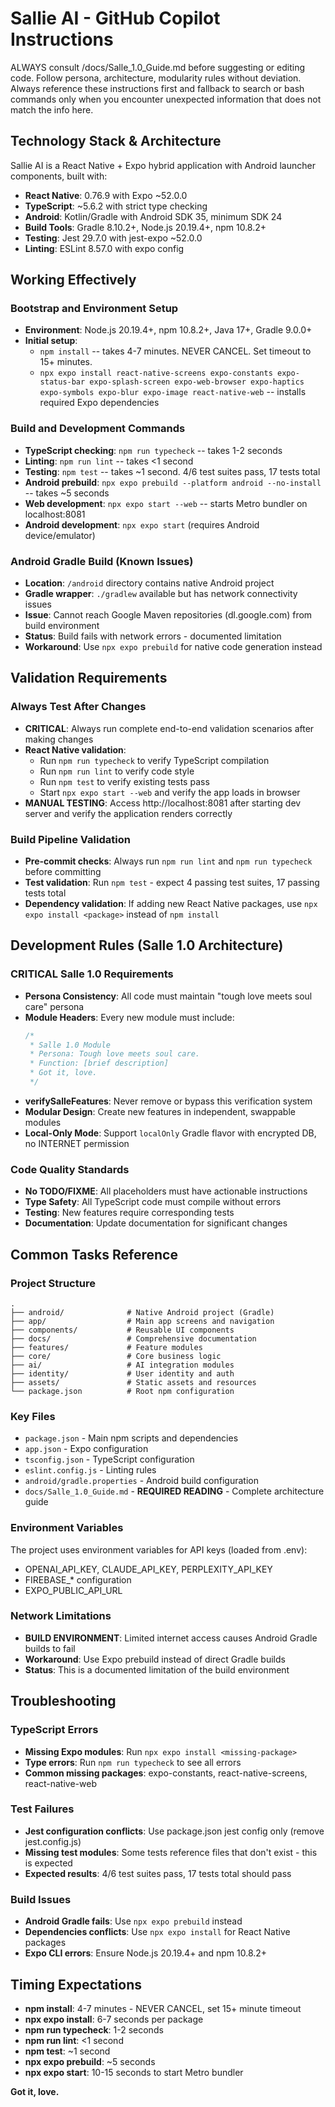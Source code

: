 # Sallie AI - GitHub Copilot Instructions

ALWAYS consult /docs/Salle_1.0_Guide.md before suggesting or editing code.
Follow persona, architecture, modularity rules without deviation.
Always reference these instructions first and fallback to search or bash commands only when you encounter unexpected information that does not match the info here.

## Technology Stack & Architecture

Sallie AI is a React Native + Expo hybrid application with Android launcher components, built with:
- **React Native**: 0.76.9 with Expo ~52.0.0
- **TypeScript**: ~5.6.2 with strict type checking
- **Android**: Kotlin/Gradle with Android SDK 35, minimum SDK 24
- **Build Tools**: Gradle 8.10.2+, Node.js 20.19.4+, npm 10.8.2+
- **Testing**: Jest 29.7.0 with jest-expo ~52.0.0
- **Linting**: ESLint 8.57.0 with expo config

## Working Effectively

### Bootstrap and Environment Setup
- **Environment**: Node.js 20.19.4+, npm 10.8.2+, Java 17+, Gradle 9.0.0+
- **Initial setup**:
  - `npm install` -- takes 4-7 minutes. NEVER CANCEL. Set timeout to 15+ minutes.
  - `npx expo install react-native-screens expo-constants expo-status-bar expo-splash-screen expo-web-browser expo-haptics expo-symbols expo-blur expo-image react-native-web` -- installs required Expo dependencies

### Build and Development Commands
- **TypeScript checking**: `npm run typecheck` -- takes 1-2 seconds
- **Linting**: `npm run lint` -- takes <1 second  
- **Testing**: `npm test` -- takes ~1 second. 4/6 test suites pass, 17 tests total
- **Android prebuild**: `npx expo prebuild --platform android --no-install` -- takes ~5 seconds
- **Web development**: `npx expo start --web` -- starts Metro bundler on localhost:8081
- **Android development**: `npx expo start` (requires Android device/emulator)

### Android Gradle Build (Known Issues)
- **Location**: `/android` directory contains native Android project
- **Gradle wrapper**: `./gradlew` available but has network connectivity issues
- **Issue**: Cannot reach Google Maven repositories (dl.google.com) from build environment
- **Status**: Build fails with network errors - documented limitation
- **Workaround**: Use `npx expo prebuild` for native code generation instead

## Validation Requirements

### Always Test After Changes
- **CRITICAL**: Always run complete end-to-end validation scenarios after making changes
- **React Native validation**: 
  - Run `npm run typecheck` to verify TypeScript compilation
  - Run `npm run lint` to verify code style
  - Run `npm test` to verify existing tests pass
  - Start `npx expo start --web` and verify the app loads in browser
- **MANUAL TESTING**: Access http://localhost:8081 after starting dev server and verify the application renders correctly

### Build Pipeline Validation  
- **Pre-commit checks**: Always run `npm run lint` and `npm run typecheck` before committing
- **Test validation**: Run `npm test` - expect 4 passing test suites, 17 passing tests total
- **Dependency validation**: If adding new React Native packages, use `npx expo install <package>` instead of `npm install`

## Development Rules (Salle 1.0 Architecture)

### CRITICAL Salle 1.0 Requirements
- **Persona Consistency**: All code must maintain "tough love meets soul care" persona
- **Module Headers**: Every new module must include:
  ```kotlin
  /*
   * Salle 1.0 Module
   * Persona: Tough love meets soul care.
   * Function: [brief description]
   * Got it, love.
   */
  ```
- **verifySalleFeatures**: Never remove or bypass this verification system
- **Modular Design**: Create new features in independent, swappable modules
- **Local-Only Mode**: Support `localOnly` Gradle flavor with encrypted DB, no INTERNET permission

### Code Quality Standards
- **No TODO/FIXME**: All placeholders must have actionable instructions
- **Type Safety**: All TypeScript code must compile without errors
- **Testing**: New features require corresponding tests
- **Documentation**: Update documentation for significant changes

## Common Tasks Reference

### Project Structure
```
.
├── android/              # Native Android project (Gradle)
├── app/                  # Main app screens and navigation
├── components/           # Reusable UI components  
├── docs/                 # Comprehensive documentation
├── features/             # Feature modules
├── core/                 # Core business logic
├── ai/                   # AI integration modules
├── identity/             # User identity and auth
├── assets/               # Static assets and resources
└── package.json          # Root npm configuration
```

### Key Files
- `package.json` - Main npm scripts and dependencies
- `app.json` - Expo configuration
- `tsconfig.json` - TypeScript configuration  
- `eslint.config.js` - Linting rules
- `android/gradle.properties` - Android build configuration
- `docs/Salle_1.0_Guide.md` - **REQUIRED READING** - Complete architecture guide

### Environment Variables
The project uses environment variables for API keys (loaded from .env):
- OPENAI_API_KEY, CLAUDE_API_KEY, PERPLEXITY_API_KEY
- FIREBASE_* configuration
- EXPO_PUBLIC_API_URL

### Network Limitations
- **BUILD ENVIRONMENT**: Limited internet access causes Android Gradle builds to fail
- **Workaround**: Use Expo prebuild instead of direct Gradle builds
- **Status**: This is a documented limitation of the build environment

## Troubleshooting

### TypeScript Errors
- **Missing Expo modules**: Run `npx expo install <missing-package>`
- **Type errors**: Run `npm run typecheck` to see all errors
- **Common missing packages**: expo-constants, react-native-screens, react-native-web

### Test Failures  
- **Jest configuration conflicts**: Use package.json jest config only (remove jest.config.js)
- **Missing test modules**: Some tests reference files that don't exist - this is expected
- **Expected results**: 4/6 test suites pass, 17 tests total should pass

### Build Issues
- **Android Gradle fails**: Use `npx expo prebuild` instead
- **Dependencies conflicts**: Use `npx expo install` for React Native packages
- **Expo CLI errors**: Ensure Node.js 20.19.4+ and npm 10.8.2+

## Timing Expectations

- **npm install**: 4-7 minutes - NEVER CANCEL, set 15+ minute timeout
- **npx expo install**: 6-7 seconds per package
- **npm run typecheck**: 1-2 seconds
- **npm run lint**: <1 second
- **npm test**: ~1 second
- **npx expo prebuild**: ~5 seconds
- **npx expo start**: 10-15 seconds to start Metro bundler

**Got it, love.**